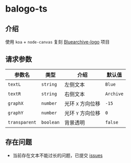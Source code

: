 # balogo-ts

## 介绍

使用 `koa` + `node-canvas` 复刻 [Bluearchive-logo](https://github.com/nulla2011/Bluearchive-logo) 项目

## 请求参数

| 参数名        | 类型      | 介绍              | 默认值    |
| ------------- | --------- | ----------------- | --------- |
| `textL`       | `string`  | 左侧文本          | `Blue`    |
| `textR`       | `string`  | 右侧文本          | `Archive` |
| `graphX`      | `number`  | 光环 `X` 方向位移 | `-15`     |
| `graphY`      | `number`  | 光环 `Y` 方向位移 | `0`       |
| `transparent` | `boolean` | 背景透明          | `false`   |

## 存在问题

- 当前存在文本不能过长的问题，已提交 [issues](https://github.com/Automattic/node-canvas/issues/2321)

